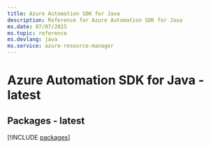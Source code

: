 ```yaml
---
title: Azure Automation SDK for Java
description: Reference for Azure Automation SDK for Java
ms.date: 07/07/2025
ms.topic: reference
ms.devlang: java
ms.service: azure-resource-manager
---
```

# Azure Automation SDK for Java - latest
## Packages - latest
[!INCLUDE [packages](automation-index.md)]